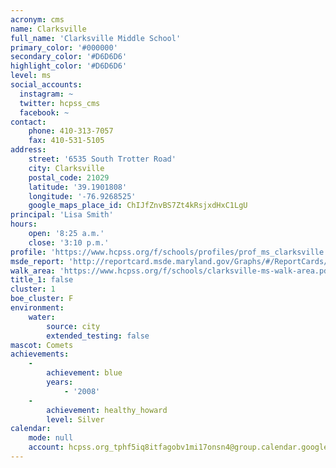 ```yaml
---
acronym: cms
name: Clarksville
full_name: 'Clarksville Middle School'
primary_color: '#000000'
secondary_color: '#D6D6D6'
highlight_color: '#D6D6D6'
level: ms
social_accounts:
  instagram: ~
  twitter: hcpss_cms
  facebook: ~
contact:
    phone: 410-313-7057
    fax: 410-531-5105
address:
    street: '6535 South Trotter Road'
    city: Clarksville
    postal_code: 21029
    latitude: '39.1901808'
    longitude: '-76.9268525'
    google_maps_place_id: ChIJfZnvBS7Zt4kRsjxdHxC1LgU
principal: 'Lisa Smith'
hours:
    open: '8:25 a.m.'
    close: '3:10 p.m.'
profile: 'https://www.hcpss.org/f/schools/profiles/prof_ms_clarksville.pdf'
msde_report: 'http://reportcard.msde.maryland.gov/Graphs/#/ReportCards/ReportCardSchool/1//1/13/0521/'
walk_area: 'https://www.hcpss.org/f/schools/clarksville-ms-walk-area.pdf'
title_1: false
cluster: 1
boe_cluster: F
environment:
    water:
        source: city
        extended_testing: false
mascot: Comets
achievements:
    -
        achievement: blue
        years:
            - '2008'
    -
        achievement: healthy_howard
        level: Silver
calendar:
    mode: null
    account: hcpss.org_tphf5iq8itfagobv1mi17onsn4@group.calendar.google.com
---
```

